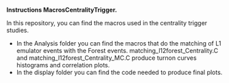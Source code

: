 
**Instructions MacrosCentralityTrigger.**

In this repository, you can find the macros used in the centrality trigger studies.

* In the Analysis folder you can find the macros that do the matching of L1 emulator events with the Forest events. 
 matching_l12forest_Centrality.C and matching_l12forest_Centrality_MC.C produce turnon curves histograms 
 and correlation plots.
* In the display folder you can find the code needed to produce final plots.
